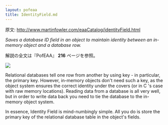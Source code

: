 ```yaml
---
layout: pofeaa
title: IdentityField.md
---
```


原文: http://www.martinfowler.com/eaaCatalog/identityField.html

*Saves a database ID field in an object to maintain identity between an in-memory object and a database row.*

解説の全文は『PofEAA』 **216** ページを参照。

![](http://www.martinfowler.com/eaaCatalog/idFieldSketch.gif)

Relational databases tell one row from another by using key - in particular, the primary key. However, in-memory objects don't need such a key, as the object system ensures the correct identity under the covers (or in C  's case with raw memory locations). Reading data from a database is all very well, but in order to write data back you need to tie the database to the in-memory object system.

In essence, Identity Field is mind-numbingly simple. All you do is store the primary key of the relational database table in the object's fields.

